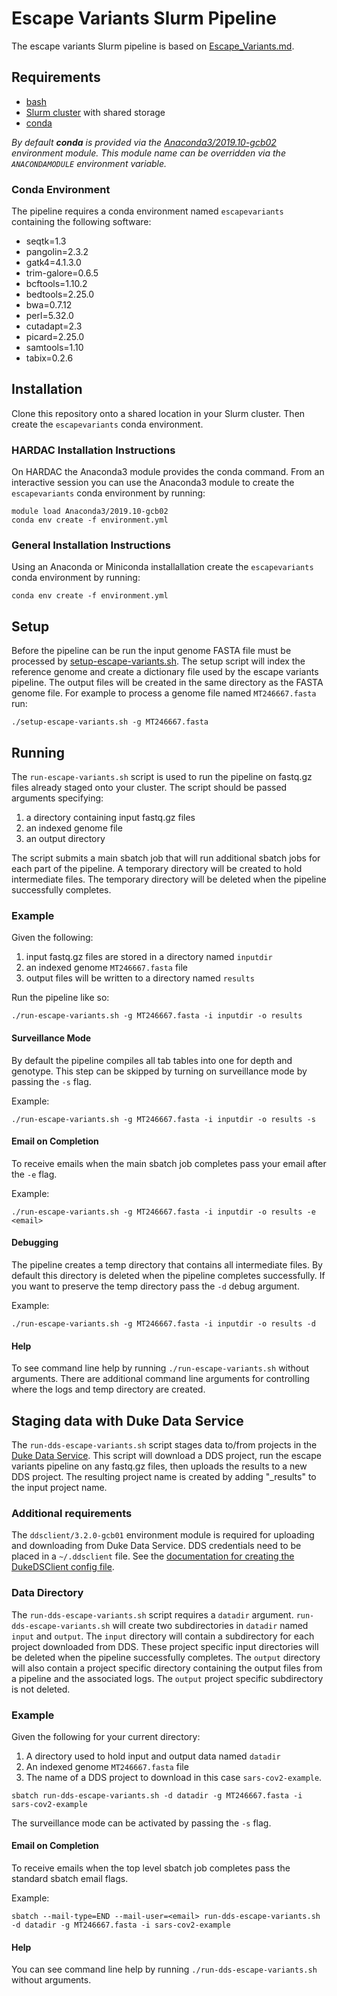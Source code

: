 # Escape Variants Slurm Pipeline

The escape variants Slurm pipeline is based on [Escape_Variants.md](https://github.com/wodanaz/Assembling_viruses/blob/main/Escape_Variants.md). 

## Requirements
- [bash](https://www.gnu.org/software/bash/)
- [Slurm cluster](https://slurm.schedmd.com/) with shared storage
- [conda](https://conda.io/projects/conda/en/latest/index.html)  

_By default __conda__ is provided via the [Anaconda3/2019.10-gcb02](https://github.com/Duke-GCB/helmod/blob/master/rpmbuild/SPECS/Anaconda3-2019.10-gcb02.spec) environment module. This module name can be overridden via the `ANACONDAMODULE` environment variable._

### Conda Environment
The pipeline requires a conda environment named `escapevariants` containing the following software:
  - seqtk=1.3
  - pangolin=2.3.2
  - gatk4=4.1.3.0
  - trim-galore=0.6.5
  - bcftools=1.10.2
  - bedtools=2.25.0
  - bwa=0.7.12
  - perl=5.32.0
  - cutadapt=2.3
  - picard=2.25.0
  - samtools=1.10
  - tabix=0.2.6

## Installation
Clone this repository onto a shared location in your Slurm cluster. Then create the `escapevariants` conda environment.

### HARDAC Installation Instructions
On HARDAC the Anaconda3 module provides the conda command.
From an interactive session you can use the Anaconda3 module to create the `escapevariants` conda environment by running:
```
module load Anaconda3/2019.10-gcb02
conda env create -f environment.yml
```

### General Installation Instructions
Using an Anaconda or Miniconda installallation create the `escapevariants` conda environment by running:
```
conda env create -f environment.yml
```

## Setup
Before the pipeline can be run the input genome FASTA file must be processed by [setup-escape-variants.sh](https://github.com/wodanaz/Assembling_viruses/blob/main/setup-escape-variants.sh).
The setup script will index the reference genome and create a dictionary file used by the escape variants pipeline. The output files will be created in the same directory as the FASTA genome file.
For example to process a genome file named `MT246667.fasta` run:
```
./setup-escape-variants.sh -g MT246667.fasta
```

## Running
The `run-escape-variants.sh` script is used to run the pipeline on fastq.gz files already staged onto your cluster.
The script should be passed arguments specifying:
1. a directory containing input fastq.gz files
2. an indexed genome file
3. an output directory

The script submits a main sbatch job that will run additional sbatch jobs for each part of the pipeline. A temporary directory will be created to hold intermediate files. The temporary directory will be deleted when the pipeline successfully completes.

### Example
Given the following:
1. input fastq.gz files are stored in a directory named `inputdir`
2. an indexed genome `MT246667.fasta` file
3. output files will be written to a directory named `results` 

Run the pipeline like so:
```
./run-escape-variants.sh -g MT246667.fasta -i inputdir -o results
```

#### Surveillance Mode
By default the pipeline compiles all tab tables into one for depth and genotype.
This step can be skipped by turning on surveillance mode by passing the `-s` flag.

Example:
```
./run-escape-variants.sh -g MT246667.fasta -i inputdir -o results -s
```

#### Email on Completion
To receive emails when the main sbatch job completes pass your email after the `-e` flag.

Example:
```
./run-escape-variants.sh -g MT246667.fasta -i inputdir -o results -e <email>
```

#### Debugging
The pipeline creates a temp directory that contains all intermediate files. By default this directory is deleted when the pipeline completes successfully.
If you want to preserve the temp directory pass the `-d` debug argument.

Example:
```
./run-escape-variants.sh -g MT246667.fasta -i inputdir -o results -d
```

#### Help
To see command line help by running `./run-escape-variants.sh` without arguments.
There are additional command line arguments for controlling where the logs and temp directory are created.


## Staging data with Duke Data Service 
The `run-dds-escape-variants.sh` script stages data to/from projects in the [Duke Data Service](https://dataservice.duke.edu/). This script will download a DDS project, run the escape variants pipeline on any fastq.gz files, then uploads the results to a new DDS project. The resulting project name is created by adding "_results" to the input project name.

### Additional requirements
The `ddsclient/3.2.0-gcb01` environment module is required for uploading and downloading from Duke Data Service.
DDS credentials need to be placed in a `~/.ddsclient` file.
See the [documentation for creating the DukeDSClient config file](https://github.com/Duke-GCB/DukeDSClient#config-file-setup).

### Data Directory
The `run-dds-escape-variants.sh` script requires a `datadir` argument. `run-dds-escape-variants.sh` will create two subdirectories in `datadir` named `input` and `output`. The `input` directory will contain a subdirectory for each project downloaded from DDS. These project specific input directories will be deleted when the pipeline successfully completes. The `output` directory will also contain a project specific directory containing the output files from a pipeline and the associated logs. The `output` project specific subdirectory is not deleted.

### Example
Given the following for your current directory:
1. A directory used to hold input and output data named `datadir`
2. An indexed genome `MT246667.fasta` file
3. The name of a DDS project to download in this case `sars-cov2-example`.
```
sbatch run-dds-escape-variants.sh -d datadir -g MT246667.fasta -i sars-cov2-example
```
The surveillance mode can be activated by passing the `-s` flag.

#### Email on Completion
To receive emails when the top level sbatch job completes pass the standard sbatch email flags.

Example:
```
sbatch --mail-type=END --mail-user=<email> run-dds-escape-variants.sh -d datadir -g MT246667.fasta -i sars-cov2-example
```


#### Help
You can see command line help by running `./run-dds-escape-variants.sh` without arguments.

